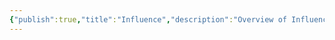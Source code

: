 ```yaml
---
{"publish":true,"title":"Influence","description":"Overview of Influence Gifts tag.","created":"2024-04-11T17:58:17.100+02:00","modified":"2024-10-04T00:24:58.026+02:00","cssclasses":"mado-heading"}
---
```


